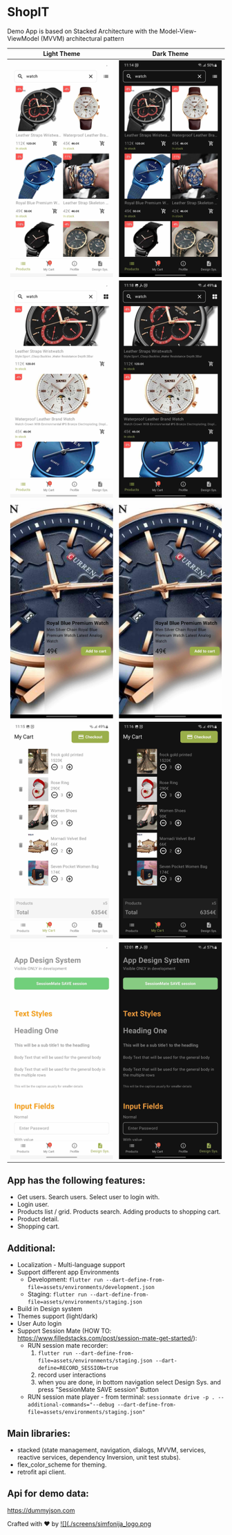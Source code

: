 # ShopIT

Demo App is based on Stacked Architecture
with the Model-View-ViewModel (MVVM) architectural pattern

| Light Theme                                           | Dark Theme                                           |
|-------------------------------------------------------|------------------------------------------------------|
| ![products_grid](./screens/light/products_grid.jpg)   | ![products_grid](./screens/dark/products_grid.jpg)   |
| ![products_list](./screens/light/products_list.jpg)   | ![products_list](./screens/dark/products_list.jpg)   |
| ![product_detail](./screens/light/product_detail.jpg) | ![product_detail](./screens/dark/product_detail.jpg) |
| ![cart](./screens/light/cart.jpg)                     | ![cart](./screens/dark/cart.jpg)                     |
| ![design_system](./screens/light/design_system.jpg)   | ![design_system](./screens/dark/design_system.jpg)   |

## App has the following features:

- Get users. Search users. Select user to login with.
- Login user.
- Products list / grid. Products search. Adding products to shopping cart.
- Product detail.
- Shopping cart.

## Additional:

- Localization - Multi-language support
- Support different app Environments
    - Development:
      `flutter run --dart-define-from-file=assets/environments/development.json`
    - Staging:
      `flutter run --dart-define-from-file=assets/environments/staging.json`
- Build in Design system
- Themes support (light/dark)
- User Auto login
- Support Session Mate (HOW TO: https://www.filledstacks.com/post/session-mate-get-started/):
    - RUN session mate recorder:
        1. `flutter run --dart-define-from-file=assets/environments/staging.json
           --dart-define=RECORD_SESSION=true`
        2. record user interactions
        3. when you are done, in bottom navigation select Design Sys. and press "SessionMate SAVE
           session" Button
    - RUN session mate player - from terminal:
      `sessionmate drive -p . --additional-commands="--debug --dart-define-from-file=assets/environments/staging.json"`

## Main libraries:

- stacked (state management, navigation, dialogs, MVVM, services, reactive services, dependency
  Inversion, unit test stubs).
- flex_color_scheme for theming.
- retrofit api client.

## Api for demo data:

https://dummyjson.com

Crafted with ❤️ by [![](./screens/simfonija_logo.png](http://simfonija.co "Simfonija.co")